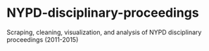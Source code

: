 # NYPD-disciplinary-proceedings
Scraping, cleaning, visualization, and analysis of NYPD disciplinary proceedings (2011-2015)
